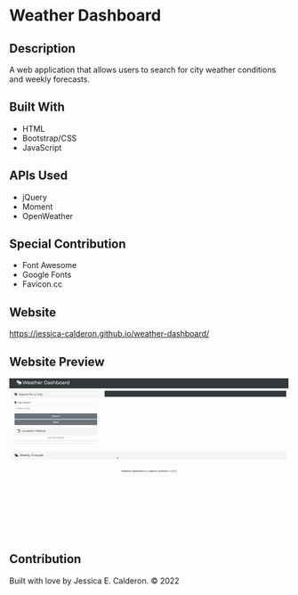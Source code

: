 # Weather Dashboard

## Description
A web application that allows users to search for city weather conditions and weekly forecasts. 

## Built With
* HTML
* Bootstrap/CSS
* JavaScript
## APIs Used 
* jQuery
* Moment
* OpenWeather
## Special Contribution
* Font Awesome
* Google Fonts
* Favicon.cc

## Website 
https://jessica-calderon.github.io/weather-dashboard/

## Website Preview
![index-preview](./assets/images/weather-dashboard.gif)

## Contribution
Built with love by Jessica E. Calderon. © 2022
